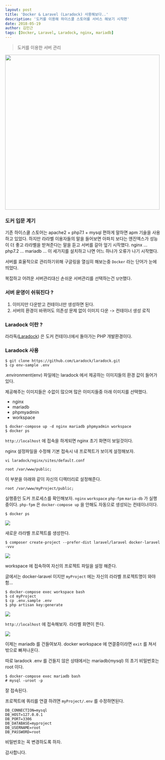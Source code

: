 ```yaml
---
layout: post
title: 'Docker & Laravel (Laradock) 사용해보다..'
description: '도커를 이용해 하이스쿨 스토어를 서비스 해보기 시작편'
date: 2018-05-19
author: 김민근
tags: [Docker, Laravel, Laradock, nginx, mariadb]
---
```


> 도커를 이용한 서버 관리

<img src="https://ih1.redbubble.net/image.386900865.0087/flat,800x800,075,f.jpg" width="500">

### 도커 입문 계기
기존 하이스쿨 스토어는 apache2 + php7.1 + mysql 편하게 말하면 apm 기술을 사용하고 있었다. 하지만 라라벨 이용자들의 말을 들어보면 아파치 보다는 엔진엑스가 성능이 더 좋고
라라벨을 받쳐준다는 말을 듣고 서버를 갈아 엎기 시작했다. nginx ... php7.2 ... mariadb ... 이 세가지를 설치하고 나면 어느 하나가 오류가 나기 시작했다.


서버를 효율적으로 관리하기위해 구글링을 열심히 해보는중 ```Docker``` 라는 단어가 눈에 띄었다.


복잡하고 어려운 서버관리대신 손쉬운 서버관리를 선택하는건 ```당연```했다.

### 서버 운영이 쉬워진다 ?
1. 이미지만 다운받고 컨테이너만 생성하면 된다.
2. 서버의 환경이 바뀌어도 의존성 문제 없이 이미지 다운 -> 컨테이너 생성 로직


### Laradock 이란 ?
라라독([Laradock](https://github.com/laradock/laradock/)) 은 도커 컨테이너에서 돌아가는 PHP 개발환경이다.

### Laradock 사용

```
$ git clone https://github.com/Laradock/laradock.git
$ cp env-sample .env
```
.environment(env) 파일에는 laradock 에서 제공하는 이미지들의 환경 값이 들어가있다.

제공해주는 이미지들은 수없이 많으며 많은 이미지들중 아래 이미지를 선택했다.

- nginx
- mariadb
- phpmyadmin
- workspace

```
$ docker-compose up -d nginx mariadb phpmyadmin workspace
$ docker ps
```

```http://localhost``` 에 접속을 하게되면 nginx 초기 화면이 보일것이다.

nginx 설정파일을 수정해 기본 접속시 내 프로젝트가 보이게 설정해보자.

```vi laradock/nginx/sites/default.conf```

```
root /var/www/public;
```

이 부분을 아래와 같이 자신의 디렉터리로 설정해준다.

```
root /var/www/myProject/public;
```


실행중인 도커 프로세스를 확인해보자. `nginx` `workspace` `php-fpm` `maria-db` 가 실행중이다.
`php-fpm` 은 `docker-compose up` 을 안해도 자동으로 생성되는 컨테이너이다.

```
$ docker ps
```

<img src="https://raw.githubusercontent.com/getsolaris/getsolaris.github.io/master/assets/images/post/docker/1.png">


새로운 라라벨 프로젝트를 생성한다.

```
$ composer create-project --prefer-dist laravel/laravel docker-laravel -vvv
```

<img src="https://raw.githubusercontent.com/getsolaris/getsolaris.github.io/master/assets/images/post/docker/2.png">


workspace 에 접속하여 자신의 프로젝트 파일을 설정 해준다.

글에서는 docker-laravel 이지만 `myProject` 에는 자신의 라라벨 프로젝트명이 와야함...

```
$ docker-compose exec workspace bash
$ cd myProject
$ cp .env.sample .env
$ php artisan key:generate
```

<img src="https://raw.githubusercontent.com/getsolaris/getsolaris.github.io/master/assets/images/post/docker/3.png">


`http://localhost` 에 접속해보자. 라라벨 화면이 뜬다.

<img src="https://raw.githubusercontent.com/getsolaris/getsolaris.github.io/master/assets/images/post/docker/4.png">

이제는 mariadb 를 건들여보자. docker workspace 에 연결중이라면 `exit` 를 쳐서 밖으로 빠져나온다.


따로 laradock .env 를 건들지 않은 상태에서는 mariadb(mysql) 의 초기 비밀번호는 root 이다.

```
$ docker-compose exec mariadb bash
# mysql -uroot -p
```

잘 접속된다. 

프로젝트에 쿼리를 연결 하려면 `myProject/.env` 를 수정하면된다.

```
DB_CONNECTION=mysql
DB_HOST=127.0.0.1
DB_PORT=3306
DB_DATABASE=myproject
DB_USERNAME=root
DB_PASSWORD=root
```

비밀번호는 꼭 변경하도록 하자.

감사합니다.